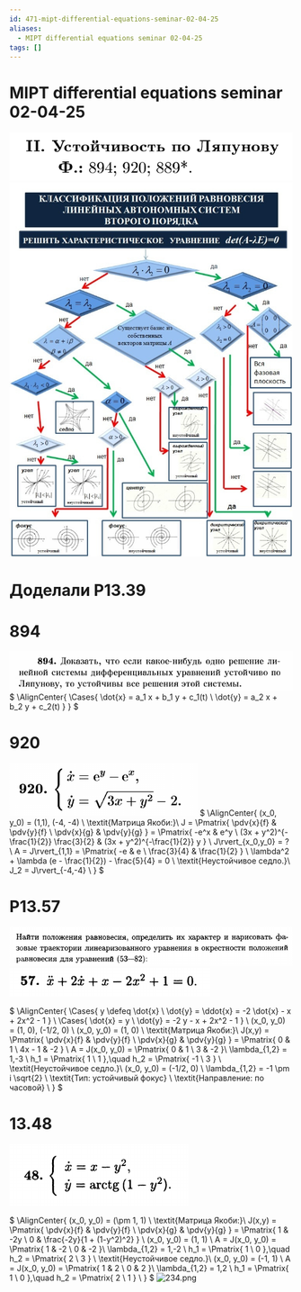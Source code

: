 ```yaml
---
id: 471-mipt-differential-equations-seminar-02-04-25
aliases:
  - MIPT differential equations seminar 02-04-25
tags: []
---
```


# MIPT differential equations seminar 02-04-25

![1.png](assets/imgs/02-04-25_16-00-01_138_02-04-25_16-00-01_194.png)
![2.png](assets/imgs/26-03-25_15-46-21_828_26-03-25_15-46-21_352.png)

# Доделали Р13.39

# 894

![894.png](assets/imgs/02-04-25_16-07-54_429_02-04-25_16-07-54_382.png)
$
\AlignCenter{
\Cases{
\dot{x} = a_1 x + b_1 y + c_1(t) \\
\dot{y} = a_2 x + b_2 y + c_2(t)
}
}
$

# 920

![920.png](assets/imgs/02-04-25_16-08-14_304_02-04-25_16-08-14_582.png)
$
\AlignCenter{
(x_0, y_0) = (1,1), (-4, -4) \\
\textit{Матрица Якоби:}\\
J = \Pmatrix{
\pdv{x}{f} & \pdv{y}{f} \\
\pdv{x}{g} & \pdv{y}{g}
} = \Pmatrix{
-e^x & e^y \\
(3x + y^2)^{-\frac{1}{2}} \frac{3}{2} & (3x + y^2)^{-\frac{1}{2}} y
} \\
J\rvert_{x_0,y_0} = ? \\
A = J\rvert_{1,1} = \Pmatrix{
-e & e \\
\frac{3}{4} & \frac{1}{2}
} \\
\lambda^2 + \lambda (e - \frac{1}{2}) - \frac{5}{4} = 0 \\
\textit{Неустойчивое седло.}\\
J_2 = J\rvert_{-4,-4} \\
}
$

# Р13.57

![1357.png](assets/imgs/02-04-25_16-27-54_774_02-04-25_16-27-54_147.png)
![13572.png](assets/imgs/02-04-25_16-28-39_614_02-04-25_16-28-39_925.png)

$
\AlignCenter{
\Cases{
y \defeq \dot{x} \\
\dot{y} = \ddot{x} = -2 \dot{x} - x + 2x^2 - 1
} \\
\Cases{
\dot{x} = y \\
\dot{y} = -2 y - x + 2x^2 - 1
} \\
(x_0, y_0) = (1, 0), (-1/2, 0) \\
(x_0, y_0) = (1, 0) \\
\textit{Матрица Якоби:}\\
J(x,y) = \Pmatrix{
\pdv{x}{f} & \pdv{y}{f} \\
\pdv{x}{g} & \pdv{y}{g}
} = \Pmatrix{
0 & 1 \\
4x - 1 & -2
} \\
A = J(x_0, y_0) = \Pmatrix{
0 & 1 \\
3 & -2
}\\
\lambda_{1,2} = 1,-3 \\
h_1 = \Pmatrix{
1 \\ 1
},\quad
h_2 = \Pmatrix{
-1 \\ 3
} \\
\textit{Неустойчивое седло.}\\
(x_0, y_0) = (-1/2, 0) \\
\lambda_{1,2} = -1 \pm i \sqrt{2} \\
\textit{Тип: устойчивый фокус} \\
\textit{Направление: по часовой} \\
}
$

# 13.48

![13-48.png](assets/imgs/02-04-25_16-45-46_100_02-04-25_16-45-46_814.png)

$
\AlignCenter{
(x_0, y_0) = (\pm 1, 1) \\
\textit{Матрица Якоби:}\\
J(x,y) = \Pmatrix{
\pdv{x}{f} & \pdv{y}{f} \\
\pdv{x}{g} & \pdv{y}{g}
} = \Pmatrix{
1 & -2y \\
0 & \frac{-2y}{1 + (1-y^2)^2}
} \\
(x_0, y_0) = (1, 1) \\
A = J(x_0, y_0) = \Pmatrix{
1 & -2 \\
0 & -2
}\\
\lambda_{1,2} = 1,-2 \\
h_1 = \Pmatrix{
1 \\ 0
},\quad
h_2 = \Pmatrix{
2 \\ 3
} \\
\textit{Неустойчивое седло.}\\
(x_0, y_0) = (-1, 1) \\
A = J(x_0, y_0) = \Pmatrix{
1 & 2 \\
0 & 2
}\\
\lambda_{1,2} = 1,2 \\
h_1 = \Pmatrix{
1 \\ 0
},\quad
h_2 = \Pmatrix{
2 \\ 1
} \\
}
$
![234.png](assets/imgs/02-04-25_17-00-29_963_02-04-25_17-00-24_966.png)
